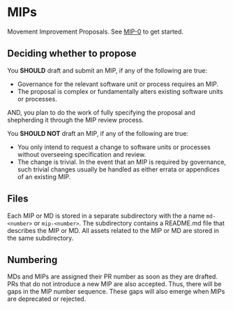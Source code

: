 # MIPs
Movement Improvement Proposals. See [MIP-0](./MIP/mip-0) to get started.

## Deciding whether to propose
You **SHOULD** draft and submit an MIP, if any of the following are true:
- Governance for the relevant software unit or process requires an MIP.
- The proposal is complex or fundamentally alters existing software units or processes.

AND, you plan to do the work of fully specifying the proposal and shepherding it through the MIP review process. 

You **SHOULD NOT** draft an MIP, if any of the following are true:
- You only intend to request a change to software units or processes without overseeing specification and review.
- The change is trivial. In the event that an MIP is required by governance, such trivial changes usually be handled as either errata or appendices of an existing MIP. 

## Files
Each MIP or MD is stored in a separate subdirectory with the a name `md-<number>` or `mip-<number>`. The subdirectory contains a README.md file that describes the MIP or MD. All assets related to the MIP or MD are stored in the same subdirectory.

## Numbering
MDs and MIPs are assigned their PR number as soon as they are drafted. PRs that do not introduce a new MIP are also accepted. Thus, there will be gaps in the MIP number sequence. These gaps will also emerge when MIPs are deprecated or rejected.
